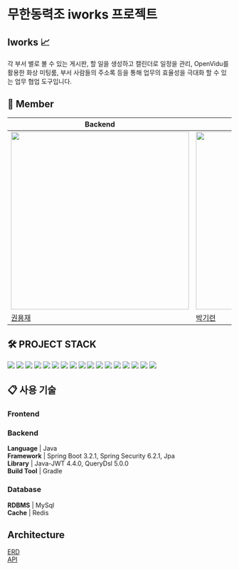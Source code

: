 # 무한동력조 iworks 프로젝트


## Iworks :chart_with_upwards_trend:

각 부서 별로 볼 수 있는 게시판, 할 일을 생성하고 캘린더로 일정을 관리, OpenVidu를 활용한 화상 미팅룸, 부서 사람들의 주소록 등을 통해 업무의 효율성을 극대화 할 수 있는 업무 협업 도구입니다.  

## :construction_worker: Member


| Backend | Backend | Backend | Backend | Frontend | Frontend |
|--|--|--|--|--|--|
| <img src="https://avatars.githubusercontent.com/u/71250502?v=4" width=400px alt=""/> | <img src="https://avatars.githubusercontent.com/u/62732145?v=4" width=400px alt=""/> |<img src="https://avatars.githubusercontent.com/u/93829156?v=4" width=400px alt=""/>	|	<img src="https://avatars.githubusercontent.com/u/88698607?v=4" width=400px alt=""/>	| <img src="https://avatars.githubusercontent.com/u/47100178?v=4" width=400px alt=""/>|<img src="https://avatars.githubusercontent.com/u/138846430?v=4" width=400px alt=""/>	|	<img src="" width=400px alt=""/> |
| [권용재](https://github.com/DevYJKwon) | [박기련](https://github.com/parkgr95) |[이수현](https://github.com/suhyeon06) | [한지원](https://github.com/jiwon83) | [김지용](https://github.com/gimjiyong) | [진창현](https://github.com/JDomynic) |

## 🛠️ PROJECT STACK

<img src="https://img.shields.io/badge/Spring-6DB33F?style=flat&logo=Spring&logoColor=white"/>
<img src="https://img.shields.io/badge/Spring Boot-6DB33F?style=flat&logo=SpringBoot&logoColor=white"/>
<img src="https://img.shields.io/badge/Spring Security-6DB33F?style=flat&logo=Spring Security&logoColor=white"/>
<img src="https://img.shields.io/badge/MySQL-4479A1?style=flat&logo=MySQL&logoColor=white"/>
<img src="https://img.shields.io/badge/gradle-02303A?style=flat&logo=gradle&logoColor=white"/> 
<img src="https://img.shields.io/badge/WebRTC-333333?style=flat&logo=WebRTC&logoColor=white"/>
<img src="https://img.shields.io/badge/redis-DC382D?style=flat&logo=redis&logoColor=white"/> 
<img src="https://img.shields.io/badge/docker-2496ED?style=flat&logo=docker&logoColor=white"/> 
<img src="https://img.shields.io/badge/nginx-009639?style=flat&logo=nginx&logoColor=white"/> 
<img src="https://img.shields.io/badge/amazonec2-FF9900?style=flat&logo=amazonec2&logoColor=white"/> 
<img src="https://img.shields.io/badge/gitlab-FC6D26?style=flat&logo=gitlab&logoColor=white"/>
<img src="https://img.shields.io/badge/jira-0052CC?style=flat&logo=jira&logoColor=white"/>
<img src="https://img.shields.io/badge/Mattermost-0058CC?style=flat&logo=Mattermost&logoColor=white"/>
<img src="https://img.shields.io/badge/jenkins-D24939?style=flat&logo=jenkins&logoColor=white"/>
<img src="https://img.shields.io/badge/react-2496ED?style=flat&logo=react&logoColor=white"/>
<img src="https://img.shields.io/badge/TypeScript-3178C6?style=flat&logo=typescript&logoColor=white"/>
<img src="https://img.shields.io/badge/axios-5A29E4?style=flat&logo=axios&logoColor=white"/>

## 📋 사용 기술

### Frontend

### Backend
**Language** | Java  
**Framework** | Spring Boot 3.2.1, Spring Security 6.2.1, Jpa  
**Library** | Java-JWT 4.4.0, QueryDsl 5.0.0  
**Build Tool** | Gradle  

### Database

**RDBMS** | MySql  
**Cache** | Redis

## Architecture

[ERD](https://www.erdcloud.com/d/bmcCQb9ZDkHKXPB2w)  
[API](https://www.notion.so/API-61a0b229b77b42b2b576673793a0c7bd?pvs=4)



